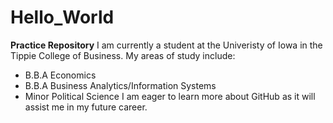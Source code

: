 # Hello_World
**Practice Repository**
I am currently a student at the Univeristy of Iowa in the Tippie College of Business. My areas of study include:
- B.B.A Economics
- B.B.A Business Analytics/Information Systems
- Minor Political Science
I am eager to learn more about GitHub as it will assist me in my future career.
